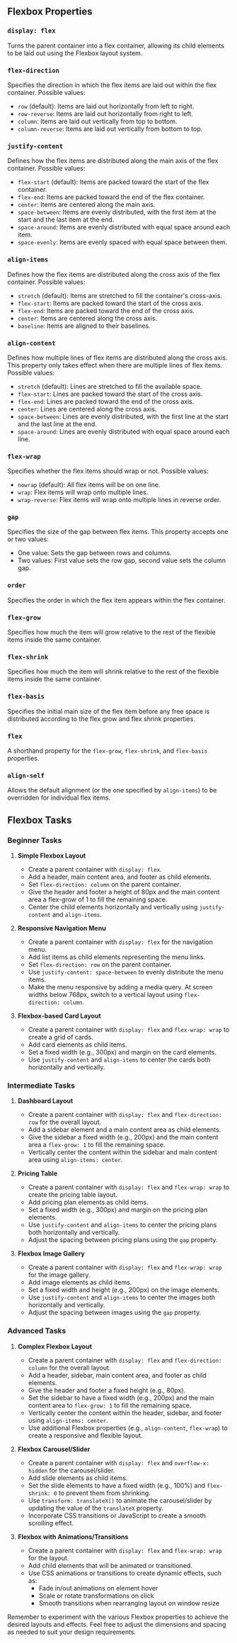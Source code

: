 ## Flexbox Properties

### `display: flex`
Turns the parent container into a flex container, allowing its child elements to be laid out using the Flexbox layout system.

### `flex-direction`
Specifies the direction in which the flex items are laid out within the flex container. Possible values:
- `row` (default): Items are laid out horizontally from left to right.
- `row-reverse`: Items are laid out horizontally from right to left.
- `column`: Items are laid out vertically from top to bottom.
- `column-reverse`: Items are laid out vertically from bottom to top.

### `justify-content`
Defines how the flex items are distributed along the main axis of the flex container. Possible values:
- `flex-start` (default): Items are packed toward the start of the flex container.
- `flex-end`: Items are packed toward the end of the flex container.
- `center`: Items are centered along the main axis.
- `space-between`: Items are evenly distributed, with the first item at the start and the last item at the end.
- `space-around`: Items are evenly distributed with equal space around each item.
- `space-evenly`: Items are evenly spaced with equal space between them.

### `align-items`
Defines how the flex items are distributed along the cross axis of the flex container. Possible values:
- `stretch` (default): Items are stretched to fill the container's cross-axis.
- `flex-start`: Items are packed toward the start of the cross axis.
- `flex-end`: Items are packed toward the end of the cross axis.
- `center`: Items are centered along the cross axis.
- `baseline`: Items are aligned to their baselines.

### `align-content`
Defines how multiple lines of flex items are distributed along the cross axis. This property only takes effect when there are multiple lines of flex items. Possible values:
- `stretch` (default): Lines are stretched to fill the available space.
- `flex-start`: Lines are packed toward the start of the cross axis.
- `flex-end`: Lines are packed toward the end of the cross axis.
- `center`: Lines are centered along the cross axis.
- `space-between`: Lines are evenly distributed, with the first line at the start and the last line at the end.
- `space-around`: Lines are evenly distributed with equal space around each line.

### `flex-wrap`
Specifies whether the flex items should wrap or not. Possible values:
- `nowrap` (default): All flex items will be on one line.
- `wrap`: Flex items will wrap onto multiple lines.
- `wrap-reverse`: Flex items will wrap onto multiple lines in reverse order.

### `gap`
Specifies the size of the gap between flex items. This property accepts one or two values:
- One value: Sets the gap between rows and columns.
- Two values: First value sets the row gap, second value sets the column gap.

### `order`
Specifies the order in which the flex item appears within the flex container.

### `flex-grow`
Specifies how much the item will grow relative to the rest of the flexible items inside the same container.

### `flex-shrink`
Specifies how much the item will shrink relative to the rest of the flexible items inside the same container.

### `flex-basis`
Specifies the initial main size of the flex item before any free space is distributed according to the flex grow and flex shrink properties.

### `flex`
A shorthand property for the `flex-grow`, `flex-shrink`, and `flex-basis` properties.

### `align-self`
Allows the default alignment (or the one specified by `align-items`) to be overridden for individual flex items.

## Flexbox Tasks

### Beginner Tasks

1. **Simple Flexbox Layout**
   - Create a parent container with `display: flex`.
   - Add a header, main content area, and footer as child elements.
   - Set `flex-direction: column` on the parent container.
   - Give the header and footer a height of 80px and the main content area a flex-grow of 1 to fill the remaining space.
   - Center the child elements horizontally and vertically using `justify-content` and `align-items`.

2. **Responsive Navigation Menu**
   - Create a parent container with `display: flex` for the navigation menu.
   - Add list items as child elements representing the menu links.
   - Set `flex-direction: row` on the parent container.
   - Use `justify-content: space-between` to evenly distribute the menu items.
   - Make the menu responsive by adding a media query. At screen widths below 768px, switch to a vertical layout using `flex-direction: column`.

3. **Flexbox-based Card Layout**
   - Create a parent container with `display: flex` and `flex-wrap: wrap` to create a grid of cards.
   - Add card elements as child items.
   - Set a fixed width (e.g., 300px) and margin on the card elements.
   - Use `justify-content` and `align-items` to center the cards both horizontally and vertically.

### Intermediate Tasks

1. **Dashboard Layout**
   - Create a parent container with `display: flex` and `flex-direction: row` for the overall layout.
   - Add a sidebar element and a main content area as child elements.
   - Give the sidebar a fixed width (e.g., 200px) and the main content area a `flex-grow: 1` to fill the remaining space.
   - Vertically center the content within the sidebar and main content area using `align-items: center`.

2. **Pricing Table**
   - Create a parent container with `display: flex` and `flex-wrap: wrap` to create the pricing table layout.
   - Add pricing plan elements as child items.
   - Set a fixed width (e.g., 300px) and margin on the pricing plan elements.
   - Use `justify-content` and `align-items` to center the pricing plans both horizontally and vertically.
   - Adjust the spacing between pricing plans using the `gap` property.

3. **Flexbox Image Gallery**
   - Create a parent container with `display: flex` and `flex-wrap: wrap` for the image gallery.
   - Add image elements as child items.
   - Set a fixed width and height (e.g., 200px) on the image elements.
   - Use `justify-content` and `align-items` to center the images both horizontally and vertically.
   - Adjust the spacing between images using the `gap` property.

### Advanced Tasks

1. **Complex Flexbox Layout**
   - Create a parent container with `display: flex` and `flex-direction: column` for the overall layout.
   - Add a header, sidebar, main content area, and footer as child elements.
   - Give the header and footer a fixed height (e.g., 80px).
   - Set the sidebar to have a fixed width (e.g., 200px) and the main content area to `flex-grow: 1` to fill the remaining space.
   - Vertically center the content within the header, sidebar, and footer using `align-items: center`.
   - Use additional Flexbox properties (e.g., `align-content`, `flex-wrap`) to create a responsive and flexible layout.

2. **Flexbox Carousel/Slider**
   - Create a parent container with `display: flex` and `overflow-x: hidden` for the carousel/slider.
   - Add slide elements as child items.
   - Set the slide elements to have a fixed width (e.g., 100%) and `flex-shrink: 0` to prevent them from shrinking.
   - Use `transform: translateX()` to animate the carousel/slider by updating the value of the `translateX` property.
   - Incorporate CSS transitions or JavaScript to create a smooth scrolling effect.

3. **Flexbox with Animations/Transitions**
   - Create a parent container with `display: flex` and `flex-wrap: wrap` for the layout.
   - Add child elements that will be animated or transitioned.
   - Use CSS animations or transitions to create dynamic effects, such as:
     - Fade in/out animations on element hover
     - Scale or rotate transformations on click
     - Smooth transitions when rearranging layout on window resize

Remember to experiment with the various Flexbox properties to achieve the desired layouts and effects. Feel free to adjust the dimensions and spacing as needed to suit your design requirements.